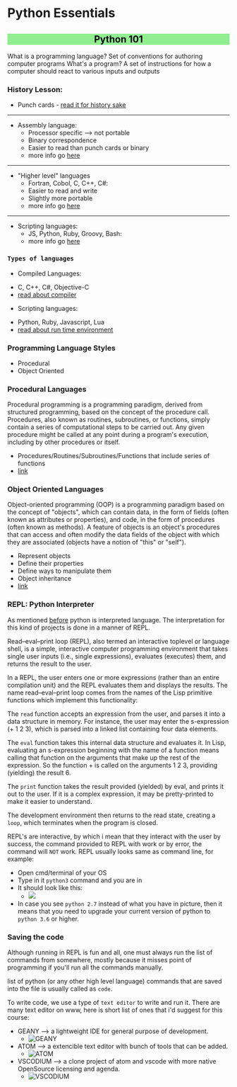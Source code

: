 # Python Essentials

<h2 style='background-color:lightgreen'>    
    <center style='color:black'>
        Python 101
    </center>
</h2>

What is a programming language?
Set of conventions for authoring computer programs
What's a program?
A set of instructions for how a computer should react to various inputs and outputs


### History Lesson:

*   Punch cards - [read it for history sake](https://en.wikipedia.org/wiki/Punched_card)
---
*   Assembly language:
    *   Processor specific --> not portable
    *   Binary correspondence
    *   Easier to read than punch cards or binary
    *   more info go [here](https://en.wikipedia.org/wiki/Assembly_language)
---
*   "Higher level" languages
      *   Fortran, Cobol, C, C++, C#:
      *   Easier to read and write
      *   Slightly more portable
      *   more info go  [here](https://en.wikipedia.org/wiki/High-level_programming_language)
  
---
*    Scripting languages:
     *    JS, Python, Ruby, Groovy, Bash:
     *    more info go [here](https://en.wikipedia.org/wiki/Scripting_language)

### `Types of languages`

*  Compiled Languages:
  -  C, C++, C#, Objective-C
  -  [read about compiler](https://en.wikipedia.org/wiki/Compiler)
  
*  Scripting languages:
  - Python, Ruby, Javascript, Lua
  - [read about run time environment](https://en.wikipedia.org/wiki/Runtime_system)


### Programming Language Styles

*   Procedural
*   Object Oriented


### Procedural Languages

Procedural programming is a programming paradigm, derived from structured programming, based on the concept of the procedure call. Procedures, also known as routines, subroutines, or functions, simply contain a series of computational steps to be carried out. Any given procedure might be called at any point during a program's execution, including by other procedures or itself.

*   Procedures/Routines/Subroutines/Functions that include series of functions
*   [link](https://en.wikipedia.org/wiki/Procedural_programming)



### Object Oriented Languages
Object-oriented programming (OOP) is a programming paradigm based on the concept of "objects", which can contain data, in the form of fields (often known as attributes or properties), and code, in the form of procedures (often known as methods). A feature of objects is an object's procedures that can access and often modify the data fields of the object with which they are associated (objects have a notion of "this" or "self").

*   Represent objects
*   Define their properties
*   Define ways to manipulate them
*   Object inheritance
*   [link](https://en.wikipedia.org/wiki/Object-oriented_programming)


### REPL: Python Interpreter 
<!-- needs to have explanation-->
As mentioned [before](#types-of-languages) python is interpreted language. The interpretation for this kind of projects is done in a manner of REPL.

Read–eval–print loop (REPL), also termed an interactive toplevel or language shell, is a simple, interactive computer programming environment that takes single user inputs (i.e., single expressions), evaluates (executes) them, and returns the result to the user.

In a REPL, the user enters one or more expressions (rather than an entire compilation unit) and the REPL evaluates them and displays the results. The name read–eval–print loop comes from the names of the Lisp primitive functions which implement this functionality:

The `read` function accepts an expression from the user, and parses it into a data structure in memory. For instance, the user may enter the s-expression (+ 1 2 3), which is parsed into a linked list containing four data elements.

The `eval` function takes this internal data structure and evaluates it. In Lisp, evaluating an s-expression beginning with the name of a function means calling that function on the arguments that make up the rest of the expression. So the function + is called on the arguments 1 2 3, providing (yielding) the result 6.

The `print` function takes the result provided (yielded) by eval, and prints it out to the user. If it is a complex expression, it may be pretty-printed to make it easier to understand.

The development environment then returns to the read state, creating a `loop`, which terminates when the program is closed. 

REPL's are interactive, by which i mean that they interact with the user by success, the command provided to REPL with work or by error, the command will `NOT` work. REPL usually looks same as command line, for example: 

- Open cmd/terminal of your OS
- Type in it `python3` command and you are in
- It should look like this:
  - ![](../.img/repl.png)
- In case you see  `python 2.7` instead of what you have in picture, then it means that you need to upgrade your current version of python to `python 3.6` or higher.

### Saving the code

Although running in REPL is fun and all, one must always run the list of commands from somewhere, mostly because it misses point of programming if you'll run all the commands manually. 

list of python (or any other high level language) commands that are saved into the file is usually called as `code`.

To write code, we use a type of `text editor` to write and run it. There are many text editor on www, here is short list of ones that i'd suggest for this course:

- GEANY --> a lightweight IDE for general purpose of development.
  - ![GEANY](../.img/geany.png) 
- ATOM --> a extencible text editor with bunch of tools that can be added.
  - ![ATOM](../.img/atom.png) 
- VSCODIUM --> a clone project of atom and vscode with more native OpenSource licensing and agenda.
  - ![VSCODIUM](../.img/vscode.png) 
